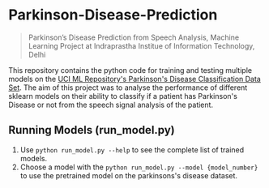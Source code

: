 # Parkinson-Disease-Prediction

> Parkinson’s Disease Prediction from Speech Analysis, Machine Learning Project at Indraprastha Institue of Information Technology, Delhi

This repository contains the python code for training and testing multiple models on the [UCI ML Repository's Parkinson's Disease Classification Data Set](https://archive.ics.uci.edu/ml/datasets/Parkinson%27s+Disease+Classification). The aim of this project was to analyse the performance of different sklearn models on their ability to classify if a patient has Parkinson's Disease or not from the speech signal analysis of the patient.  


## Running Models (run_model.py)
1. Use ```python run_model.py --help``` to see the complete list of trained models. 
2. Choose a model with the `python run_model.py --model {model_number}` to use the pretrained model on the parkinsons's disease dataset.   